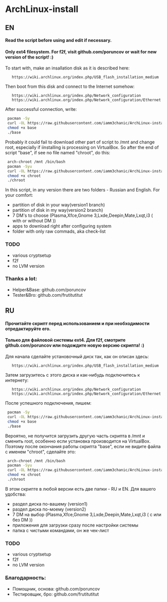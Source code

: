 # ArchLinux-install
## EN
#### Read the script before using and edit if necessary. 
#### Only ext4 filesystem. For f2f, visit github.com/poruncov or wait for new version of the script! :)
To start with, make an insallation disk as it is described here:
```
   https://wiki.archlinux.org/index.php/USB_flash_installation_medium
```
Then boot from this disk and connect to the Internet somehow:
```
   https://wiki.archlinux.org/index.php/Network_configuration
   https://wiki.archlinux.org/index.php/Network_configuration/Ethernet
```
After successful connection, write:
```bash
 pacman -Sy
 curl -OL https://raw.githubusercontent.com/iamm3chanic/ArchLinux-install/master/EN/base
 chmod +x base
 ./base
```
Probably it could fail to download other part of script to /mnt and change root, especially if iinstalling is processing on VirtualBox. So after the end of script "base", if see no file named "chroot", do this:
```bash
 arch-chroot /mnt /bin/bash
 pacman -Syu 
 curl -OL https://raw.githubusercontent.com/iamm3chanic/ArchLinux-install/master/EN/chroot
 chmod +x chroot
 ./chroot
```
In this script, in any version there are two folders - Russian and English.
For your comfort: 
- partition of disk in your way(version1 branch)
- partition of disk in my way(version2 branch)
- 7 DM's to choose (Plasma,Xfce,Gnome 3,Lxde,Deepin,Mate,Lxqt,i3 ( with or without DM ))
- apps to download right after configuring system
- folder with only raw commads, aka check-list
### TODO
+ various cryptsetup
+ f2f
+ no LVM version
### Thanks a lot:
- Helper&Base: github.com/poruncov
- Tester&Bro: github.com/frutitutitut

## RU
#### Прочитайте скрипт перед использованием и при необходимости отредактируйте его.
#### Только для файловой системы ext4. Для f2f, смотрите github.com/poruncov или подождите новую версию скрипта! :)
Для начала сделайте установочный диск так, как он описан здесь:
```
   https://wiki.archlinux.org/index.php/USB_flash_installation_medium
```
Затем загрузитесь с этого диска и как-нибудь подключитесь к интернету:
```
   https://wiki.archlinux.org/index.php/Network_configuration
   https://wiki.archlinux.org/index.php/Network_configuration/Ethernet
```
После успешного подключения, пишем:
```bash
 pacman -Sy
 curl -OL https://raw.githubusercontent.com/iamm3chanic/ArchLinux-install/master/RU/base
 chmod +x base
 ./base
```
Вероятно, не получится загрузить другую часть скрипта в /mnt и сменить root, особенно если установка производится на VirtualBox. Поэтому после окончания работы скрипта "base", если не видите файла с именем "chroot", сделайте это:
```bash
 arch-chroot /mnt /bin/bash
 pacman -Syu 
 curl -OL https://raw.githubusercontent.com/iamm3chanic/ArchLinux-install/master/RU/chroot
 chmod +x chroot
 ./chroot
```
В этом скрипте в любой версии есть две папки - RU и EN.
Для вашего удобства:
- раздел диска по-вашему (version1)
- раздел диска по-моему (version2)
- 7 DM на выбор (Plasma,Xfce,Gnome 3,Lxde,Deepin,Mate,Lxqt,i3 ( с или без DM ))
- приложения для загрузки сразу после настройки системы
- папка с чистыми командами, он же чек-лист
### TODO
+ various cryptsetup
+ f2f
+ no LVM version
### Благодарность:
- Помощник, основа: github.com/poruncov
- Тестировщик, бро: github.com/frutitutitut
